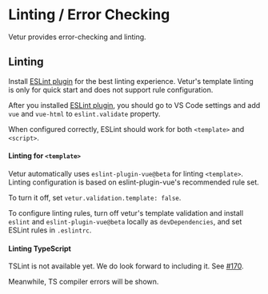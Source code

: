 # Linting / Error Checking

Vetur provides error-checking and linting.

## Linting

Install [ESLint plugin](https://marketplace.visualstudio.com/items?itemName=dbaeumer.vscode-eslint) for the best linting experience. Vetur's template linting is only for quick start and does not support rule configuration.

After you installed [ESLint plugin](https://marketplace.visualstudio.com/items?itemName=dbaeumer.vscode-eslint), you should go to VS Code settings and add `vue` and `vue-html` to `eslint.validate` property.

When configured correctly, ESLint should work for both `<template>` and `<script>`.

#### Linting for `<template>`

Vetur automatically uses `eslint-plugin-vue@beta` for linting `<template>`. Linting configuration is based on eslint-plugin-vue's recommended rule set.

To turn it off, set `vetur.validation.template: false`.

To configure linting rules, turn off vetur's template validation and install `eslint` and `eslint-plugin-vue@beta` locally as `devDependencies`, and set ESLint rules in `.eslintrc`.

#### Linting TypeScript

TSLint is not available yet. We do look forward to including it. See [#170](https://github.com/vuejs/vetur/issues/170).

Meanwhile, TS compiler errors will be shown.
